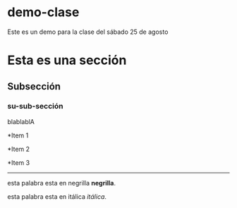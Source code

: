 # demo-clase
Este es un demo para la clase del sábado 25 de agosto


# Esta es una sección 
## Subsección
### su-sub-sección

blablablA

*Item 1

*Item 2

*Item 3

---
esta palabra esta en negrilla **negrilla**.

esta palabra esta en itálica *itálica*.
